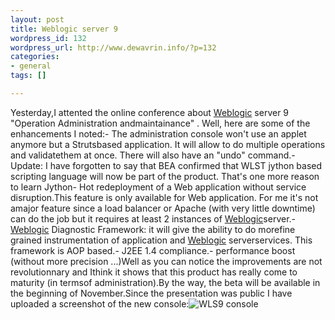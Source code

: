 ```yaml
--- 
layout: post
title: Weblogic server 9
wordpress_id: 132
wordpress_url: http://www.dewavrin.info/?p=132
categories: 
- general
tags: []

---
```


Yesterday,I attented the online conference about [Weblogic](http://edocs.bea.com/wls/docs81/notes/issues.html "Known issues") server 9 "Operation Administration andmaintainance" . Well, here are some of the enhancements I noted:- The administration console won't use an applet anymore but a Strutsbased application. It will allow to do multiple operations and validatethem at once. There will also have an "undo" command.-Update: I have forgotten to say that BEA confirmed that WLST jython based scripting language will now be part of the product. That's one more reason to learn Jython- Hot redeployment of a Web application without service disruption.This feature is only available for Web application. For me it's not amajor feature since a load balancer or Apache (with very little downtime) can do the job but it requires at least 2 instances of [Weblogic](http://edocs.bea.com/wls/docs81/notes/issues.html "Known issues")server.- [Weblogic](http://edocs.bea.com/wls/docs81/notes/issues.html "Known issues") Diagnostic Framework: it will give the ability to do morefine grained instrumentation of application and [Weblogic](http://edocs.bea.com/wls/docs81/notes/issues.html "Known issues") serverservices. This framework is AOP based.- J2EE 1.4 compliance.- performance boost (without more precision ...)Well as you can notice the improvements are not revolutionnary and Ithink it shows that this product has really come to maturity (in termsof administration).By the way, the beta will be available in the beginning of November.Since the presentation was public I have uploaded a screenshot of the new console:![WLS9 console](http://www.jroller.com/resources/ldewavrin/console.jpg)
